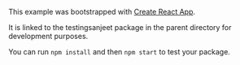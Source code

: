 This example was bootstrapped with [Create React App](https://github.com/facebook/create-react-app).

It is linked to the testingsanjeet package in the parent directory for development purposes.

You can run `npm install` and then `npm start` to test your package.
